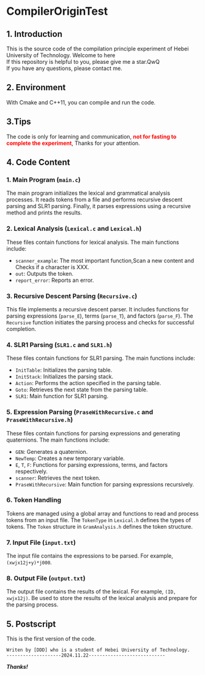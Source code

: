 # CompilerOriginTest

## 1. Introduction
This is the source code of the compilation principle experiment of Hebei University of Technology.
Welcome to here\
If this repository is helpful to you, please give me a star.QwQ\
If you have any questions, please contact me.

## 2. Environment
With Cmake and C++11, you can compile and run the code.

## 3.Tips
The code is only for learning and communication, <span style="color: red;"> **not for fasting to complete the experiment**</span>,
Thanks for your attention.

## 4. Code Content

### 1. Main Program (`main.c`)
The main program initializes the lexical and grammatical analysis processes. It reads tokens from a file and performs recursive descent parsing and SLR1 parsing. Finally, it parses expressions using a recursive method and prints the results.

### 2. Lexical Analysis (`Lexical.c` and `Lexical.h`)
These files contain functions for lexical analysis. The main functions include:
- `scanner_example`: The most important function,Scan a new content and Checks if a character is XXX.
- `out`: Outputs the token.
- `report_error`: Reports an error.

### 3. Recursive Descent Parsing (`Recursive.c`)
This file implements a recursive descent parser. It includes functions for parsing expressions (`parse_E`), terms (`parse_T`), and factors (`parse_F`). The `Recursive` function initiates the parsing process and checks for successful completion.

### 4. SLR1 Parsing (`SLR1.c` and `SLR1.h`)
These files contain functions for SLR1 parsing. The main functions include:
- `InitTable`: Initializes the parsing table.
- `InitStack`: Initializes the parsing stack.
- `Action`: Performs the action specified in the parsing table.
- `Goto`: Retrieves the next state from the parsing table.
- `SLR1`: Main function for SLR1 parsing.

### 5. Expression Parsing (`PraseWithRecursive.c` and `PraseWithRecursive.h`)
These files contain functions for parsing expressions and generating quaternions. The main functions include:
- `GEN`: Generates a quaternion.
- `NewTemp`: Creates a new temporary variable.
- `E`, `T`, `F`: Functions for parsing expressions, terms, and factors respectively.
- `scanner`: Retrieves the next token.
- `PraseWithRecursive`: Main function for parsing expressions recursively.

### 6. Token Handling
Tokens are managed using a global array and functions to read and process tokens from an input file. The `TokenType`  in `Lexical.h` defines the types of tokens.
The `Token` structure in `GramAnalysis.h` defines the token structure.

### 7. Input File (`input.txt`)
The input file contains the expressions to be parsed. For example, `(xwjx12j+y)*j000`.

### 8. Output File (`output.txt`)
The output file contains the results of the lexical. For example, `(ID, xwjx12j)`.
Be used to store the results of the lexical analysis and prepare for the parsing process.


## 5. Postscript
This is the first version of the code.
```
Writen by [DDD] who is a student of Hebei University of Technology.
--------------------2024.11.22----------------------------
``` 
_**Thanks!**_

